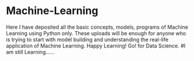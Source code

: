 # Machine-Learning
Here I have deposited all the basic concepts, models, programs of Machine Learning using Python only.
These uploads will be enough for anyone who is trying to start with model building and understanding the real-life application of Machine Learning.
Happy Learning!
Go! for Data Science.
#I am still Learning......
